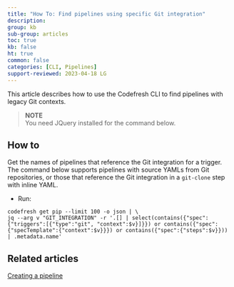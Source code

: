 ```yaml
---
title: "How To: Find pipelines using specific Git integration"
description: 
group: kb
sub-group: articles
toc: true
kb: false
ht: true
common: false
categories: [CLI, Pipelines]
support-reviewed: 2023-04-18 LG
---
```



This article describes how to use the Codefresh CLI to find pipelines with legacy Git contexts. 

>**NOTE**  
You need JQuery installed for the command below.

## How to

Get the names of pipelines that reference the Git integration for a trigger.  
The command below supports pipelines with source YAMLs from Git repositories, or those that reference the Git integration in a `git-clone` step with inline YAML.

* Run:

```shell
codefresh get pip --limit 100 -o json | \  
jq --arg v "GIT_INTEGRATION" -r '.[] | select(contains({"spec":{"triggers":[{"type":"git", "context":$v}]}}) or contains({"spec":{"specTemplate":{"context":$v}}}) or contains({"spec":{"steps":$v}})) | .metadata.name'
```
## Related articles
[Creating a pipeline]({{site.baseurl}}/docs/pipelines/pipelines/#creating-a-pipeline)  
